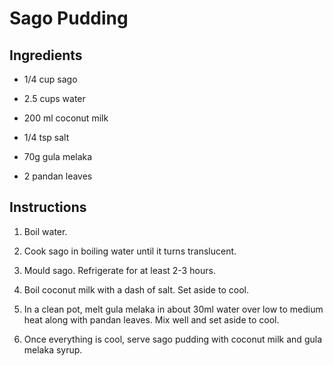 # Sago Pudding

## Ingredients

* 1/4 cup sago

* 2.5 cups water

* 200 ml coconut milk

* 1/4 tsp salt

* 70g gula melaka

* 2 pandan leaves

## Instructions

1. Boil water.

2. Cook sago in boiling water until it turns translucent.

3. Mould sago. Refrigerate for at least 2-3 hours.

4. Boil coconut milk with a dash of salt. Set aside to cool.

5. In a clean pot, melt gula melaka in about 30ml water over low to medium heat along with pandan leaves. Mix well and set aside to cool.

6. Once everything is cool, serve sago pudding with coconut milk and gula melaka syrup.
